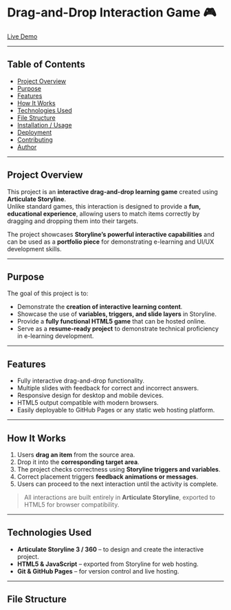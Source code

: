 # Drag-and-Drop Interaction Game 🎮

[Live Demo](https://Kitmehta.github.io/drag-and-drop-interaction/)  

---

## Table of Contents
- [Project Overview](#project-overview)  
- [Purpose](#purpose)  
- [Features](#features)  
- [How It Works](#how-it-works)  
- [Technologies Used](#technologies-used)  
- [File Structure](#file-structure)  
- [Installation / Usage](#installation--usage)  
- [Deployment](#deployment)  
- [Contributing](#contributing)  
- [Author](#author)  

---

## Project Overview
This project is an **interactive drag-and-drop learning game** created using **Articulate Storyline**.  
Unlike standard games, this interaction is designed to provide a **fun, educational experience**, allowing users to match items correctly by dragging and dropping them into their targets.  

The project showcases **Storyline’s powerful interactive capabilities** and can be used as a **portfolio piece** for demonstrating e-learning and UI/UX development skills.  

---

## Purpose
The goal of this project is to:  
- Demonstrate the **creation of interactive learning content**.  
- Showcase the use of **variables, triggers, and slide layers** in Storyline.  
- Provide a **fully functional HTML5 game** that can be hosted online.  
- Serve as a **resume-ready project** to demonstrate technical proficiency in e-learning development.  

---

## Features
- Fully interactive drag-and-drop functionality.  
- Multiple slides with feedback for correct and incorrect answers.  
- Responsive design for desktop and mobile devices.  
- HTML5 output compatible with modern browsers.  
- Easily deployable to GitHub Pages or any static web hosting platform.  

---

## How It Works
1. Users **drag an item** from the source area.  
2. Drop it into the **corresponding target area**.  
3. The project checks correctness using **Storyline triggers and variables**.  
4. Correct placement triggers **feedback animations or messages**.  
5. Users can proceed to the next interaction until the activity is complete.  

> All interactions are built entirely in **Articulate Storyline**, exported to HTML5 for browser compatibility.  

---

## Technologies Used
- **Articulate Storyline 3 / 360** – to design and create the interactive project.  
- **HTML5 & JavaScript** – exported from Storyline for web hosting.  
- **Git & GitHub Pages** – for version control and live hosting.  

---

## File Structure
